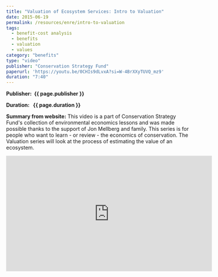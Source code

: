 ```yaml
---
title: "Valuation of Ecosystem Services: Intro to Valuation"
date: 2015-06-19
permalink: /resources/enre/intro-to-valuation
tags:
  - benefit-cost analysis
  - benefits
  - valuation
  - values
category: "benefits"
type: "video"
publisher: "Conservation Strategy Fund"
paperurl: 'https://youtu.be/0CHIs9dLvxA?si=W-4BrXXyTUVQ_mz9'
duration: "7:40"
---
```



**<span class="bold-podcast">Publisher: </span>&nbsp;<span class="text-podcast">{{ page.publisher }}</span>**

**<span class="bold-podcast">Duration: </span>&nbsp;<span class="text-podcast"> {{ page.duration }}</span>**

**<span class="bold-podcast">Summary from website:</span>**
This video is a part of Conservation Strategy Fund's collection of environmental economics lessons and was made possible thanks to the support of Jon Mellberg and family.  This series is for people who want to learn - or review - the economics of conservation.  The Valuation series will look at the process of estimating the value of an ecosystem.  

<div style="max-width:1024px">
  <div style="position:relative;height:0;padding-bottom:56.25%">
    <iframe width="560" height="315" src="https://www.youtube.com/embed/0CHIs9dLvxA?si=W-4BrXXyTUVQ_mz9" title="YouTube video player" frameborder="0" allow="accelerometer; autoplay; clipboard-write; encrypted-media; gyroscope; picture-in-picture; web-share" referrerpolicy="strict-origin-when-cross-origin" allowfullscreen></iframe>
  </div>
</div>


**<span class="small-podcast">Link:</span> &nbsp;<span class="links-podcast">[{{ page.paperurl }}]({{ page.paperurl }})</span>**